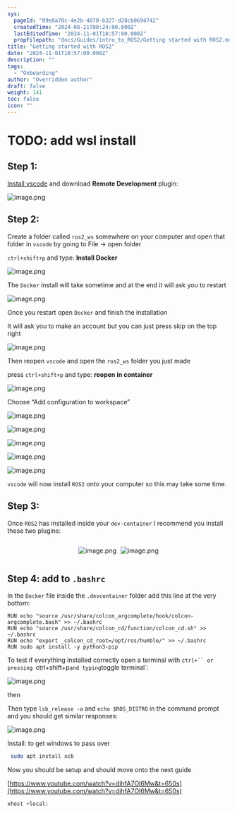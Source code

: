 ```yaml
---
sys:
  pageId: "89e0a78c-4e2b-4070-b327-d28cb0694742"
  createdTime: "2024-08-21T00:24:00.000Z"
  lastEditedTime: "2024-11-01T18:57:00.000Z"
  propFilepath: "docs/Guides/intro_to_ROS2/Getting started with ROS2.md"
title: "Getting started with ROS2"
date: "2024-11-01T18:57:00.000Z"
description: ""
tags:
  - "Onboarding"
author: "Overridden author"
draft: false
weight: 141
toc: false
icon: ""
---
```


# TODO: add wsl install

## Step 1:

[Install vscode](https://code.visualstudio.com/download) and download **Remote Development** plugin:

![image.png](https://prod-files-secure.s3.us-west-2.amazonaws.com/d518164a-d88e-44d1-a4ee-3adb3bd8bce0/efb52993-1881-4a40-b95e-6f020334f022/image.png?X-Amz-Algorithm=AWS4-HMAC-SHA256&X-Amz-Content-Sha256=UNSIGNED-PAYLOAD&X-Amz-Credential=ASIAZI2LB46634T6DYY5%2F20250429%2Fus-west-2%2Fs3%2Faws4_request&X-Amz-Date=20250429T041043Z&X-Amz-Expires=3600&X-Amz-Security-Token=IQoJb3JpZ2luX2VjEOz%2F%2F%2F%2F%2F%2F%2F%2F%2F%2FwEaCXVzLXdlc3QtMiJHMEUCIHQRP1rZWsUBN5zXUBbqesCiPJweJ54h%2FO2c1dSoRGCXAiEA%2F7%2BYLKcs7%2B6fZVkhEBQ11ReaC1UsT%2FbjfteOXR8PUNkqiAQIhf%2F%2F%2F%2F%2F%2F%2F%2F%2F%2FARAAGgw2Mzc0MjMxODM4MDUiDC4kQRhrf0oUpv6SOyrcA31OCthJsrlJ2zsnQ%2FfNRmcWK9cAa2I6U6GHQFzsULRhJsPi9QVnlaQOxzNv0WZhJ9rqRlgpmynrw%2BqvJRpNwldzqkpjA2UM%2FNv%2BTWeKqoutt%2BQlY7lNNzymCRLGP%2B%2FQe63oB4U6h0gl4g2OGBkHjk6vnOMQ8Sc4UXIDo7MhbFYX9ze9VNulI5LaYVPxHrQPHPvi%2F9RTfcof3pd7CdfpPAzquN%2BNv8O7xYq3pln6rM2OUp64tiwmaqRAr0T5fEwTyyCCc2WqZFwrUtAoxR4R0UjtELpz9HB6EVFd52ijbMQXQkAUUg9JYiWfJC7pG3dzkRc%2BU6mXSdKh1vE48fPDjOv5Zy5wiwqvdhYvboCSpnGDsET3F04IgrbqdPat5i9KvuXZr4hjxRlp9GHMyOnj1E75su2qFXOdP%2FaFsBPaiEkj2r7mINBM1XCwL2KdDNn5JXHoETdPHOlxwBOJc7Bapc6zddSStK0hQepklwqZ%2FMLhdpmqs6FXGj7XyV8LD4mFHcSXfxHcDpgdb1zd3LvmyxrIO%2BWK3wb%2BCUD05jwnV45UudyzTsUIV1Ud7pkg6ECU2dHEjX3s0bUU26Z1pe83EAXIcA2IOtUmOqsSIoJXrzeMVoQjK3ZbSPYFdLN4MO6ZwcAGOqUBow6FrYGNxKsGlbHY5rzq4CI86Bjt4GFx8yzxiq9zptMQC9L8nUIREBnrsxghuNrtlnONuGQ21GUolX2cj3L0VTDFzPBly87oY2l479jvOxN9IKmJqPyxO2MOd%2BdwtH%2BbCt6EfWYP3dQpjCqsa4Or5WUdP3dywo4645NKJ6hXz13MPGd0Ohe8%2Fj8e%2BVOsBpXW1hgcq7xT17aaVBdH2BtbMs2JmHoc&X-Amz-Signature=e39a708d3cd079ae98a8ad1216faafff9246751a8f6f229477797882f5a6b18b&X-Amz-SignedHeaders=host&x-id=GetObject)

## Step 2:

Create a folder called `ros2_ws` somewhere on your computer and open that folder in `vscode` by going to File → open folder 

`ctrl+shift+p` and type: **Install Docker**

![image.png](https://prod-files-secure.s3.us-west-2.amazonaws.com/d518164a-d88e-44d1-a4ee-3adb3bd8bce0/2269dc0e-1cd5-47ff-bceb-c04ad9b2eab0/image.png?X-Amz-Algorithm=AWS4-HMAC-SHA256&X-Amz-Content-Sha256=UNSIGNED-PAYLOAD&X-Amz-Credential=ASIAZI2LB46634T6DYY5%2F20250429%2Fus-west-2%2Fs3%2Faws4_request&X-Amz-Date=20250429T041043Z&X-Amz-Expires=3600&X-Amz-Security-Token=IQoJb3JpZ2luX2VjEOz%2F%2F%2F%2F%2F%2F%2F%2F%2F%2FwEaCXVzLXdlc3QtMiJHMEUCIHQRP1rZWsUBN5zXUBbqesCiPJweJ54h%2FO2c1dSoRGCXAiEA%2F7%2BYLKcs7%2B6fZVkhEBQ11ReaC1UsT%2FbjfteOXR8PUNkqiAQIhf%2F%2F%2F%2F%2F%2F%2F%2F%2F%2FARAAGgw2Mzc0MjMxODM4MDUiDC4kQRhrf0oUpv6SOyrcA31OCthJsrlJ2zsnQ%2FfNRmcWK9cAa2I6U6GHQFzsULRhJsPi9QVnlaQOxzNv0WZhJ9rqRlgpmynrw%2BqvJRpNwldzqkpjA2UM%2FNv%2BTWeKqoutt%2BQlY7lNNzymCRLGP%2B%2FQe63oB4U6h0gl4g2OGBkHjk6vnOMQ8Sc4UXIDo7MhbFYX9ze9VNulI5LaYVPxHrQPHPvi%2F9RTfcof3pd7CdfpPAzquN%2BNv8O7xYq3pln6rM2OUp64tiwmaqRAr0T5fEwTyyCCc2WqZFwrUtAoxR4R0UjtELpz9HB6EVFd52ijbMQXQkAUUg9JYiWfJC7pG3dzkRc%2BU6mXSdKh1vE48fPDjOv5Zy5wiwqvdhYvboCSpnGDsET3F04IgrbqdPat5i9KvuXZr4hjxRlp9GHMyOnj1E75su2qFXOdP%2FaFsBPaiEkj2r7mINBM1XCwL2KdDNn5JXHoETdPHOlxwBOJc7Bapc6zddSStK0hQepklwqZ%2FMLhdpmqs6FXGj7XyV8LD4mFHcSXfxHcDpgdb1zd3LvmyxrIO%2BWK3wb%2BCUD05jwnV45UudyzTsUIV1Ud7pkg6ECU2dHEjX3s0bUU26Z1pe83EAXIcA2IOtUmOqsSIoJXrzeMVoQjK3ZbSPYFdLN4MO6ZwcAGOqUBow6FrYGNxKsGlbHY5rzq4CI86Bjt4GFx8yzxiq9zptMQC9L8nUIREBnrsxghuNrtlnONuGQ21GUolX2cj3L0VTDFzPBly87oY2l479jvOxN9IKmJqPyxO2MOd%2BdwtH%2BbCt6EfWYP3dQpjCqsa4Or5WUdP3dywo4645NKJ6hXz13MPGd0Ohe8%2Fj8e%2BVOsBpXW1hgcq7xT17aaVBdH2BtbMs2JmHoc&X-Amz-Signature=64f21e91baead9604f94c626bfffa3550be007e691964d203da8e3bf9cb4a877&X-Amz-SignedHeaders=host&x-id=GetObject)

The `Docker` install will take sometime and at the end it will ask you to restart

![image.png](https://prod-files-secure.s3.us-west-2.amazonaws.com/d518164a-d88e-44d1-a4ee-3adb3bd8bce0/ed233f78-be33-4b1f-b89c-9c346c0e961e/image.png?X-Amz-Algorithm=AWS4-HMAC-SHA256&X-Amz-Content-Sha256=UNSIGNED-PAYLOAD&X-Amz-Credential=ASIAZI2LB46634T6DYY5%2F20250429%2Fus-west-2%2Fs3%2Faws4_request&X-Amz-Date=20250429T041043Z&X-Amz-Expires=3600&X-Amz-Security-Token=IQoJb3JpZ2luX2VjEOz%2F%2F%2F%2F%2F%2F%2F%2F%2F%2FwEaCXVzLXdlc3QtMiJHMEUCIHQRP1rZWsUBN5zXUBbqesCiPJweJ54h%2FO2c1dSoRGCXAiEA%2F7%2BYLKcs7%2B6fZVkhEBQ11ReaC1UsT%2FbjfteOXR8PUNkqiAQIhf%2F%2F%2F%2F%2F%2F%2F%2F%2F%2FARAAGgw2Mzc0MjMxODM4MDUiDC4kQRhrf0oUpv6SOyrcA31OCthJsrlJ2zsnQ%2FfNRmcWK9cAa2I6U6GHQFzsULRhJsPi9QVnlaQOxzNv0WZhJ9rqRlgpmynrw%2BqvJRpNwldzqkpjA2UM%2FNv%2BTWeKqoutt%2BQlY7lNNzymCRLGP%2B%2FQe63oB4U6h0gl4g2OGBkHjk6vnOMQ8Sc4UXIDo7MhbFYX9ze9VNulI5LaYVPxHrQPHPvi%2F9RTfcof3pd7CdfpPAzquN%2BNv8O7xYq3pln6rM2OUp64tiwmaqRAr0T5fEwTyyCCc2WqZFwrUtAoxR4R0UjtELpz9HB6EVFd52ijbMQXQkAUUg9JYiWfJC7pG3dzkRc%2BU6mXSdKh1vE48fPDjOv5Zy5wiwqvdhYvboCSpnGDsET3F04IgrbqdPat5i9KvuXZr4hjxRlp9GHMyOnj1E75su2qFXOdP%2FaFsBPaiEkj2r7mINBM1XCwL2KdDNn5JXHoETdPHOlxwBOJc7Bapc6zddSStK0hQepklwqZ%2FMLhdpmqs6FXGj7XyV8LD4mFHcSXfxHcDpgdb1zd3LvmyxrIO%2BWK3wb%2BCUD05jwnV45UudyzTsUIV1Ud7pkg6ECU2dHEjX3s0bUU26Z1pe83EAXIcA2IOtUmOqsSIoJXrzeMVoQjK3ZbSPYFdLN4MO6ZwcAGOqUBow6FrYGNxKsGlbHY5rzq4CI86Bjt4GFx8yzxiq9zptMQC9L8nUIREBnrsxghuNrtlnONuGQ21GUolX2cj3L0VTDFzPBly87oY2l479jvOxN9IKmJqPyxO2MOd%2BdwtH%2BbCt6EfWYP3dQpjCqsa4Or5WUdP3dywo4645NKJ6hXz13MPGd0Ohe8%2Fj8e%2BVOsBpXW1hgcq7xT17aaVBdH2BtbMs2JmHoc&X-Amz-Signature=81bee98e3e10179f046ee71a355fb07e88e1bb4427cdd75c5c28357e4e675780&X-Amz-SignedHeaders=host&x-id=GetObject)

Once you restart open `Docker` and finish the installation

It will ask you to make an account but you can just press skip on the top right

![image.png](https://prod-files-secure.s3.us-west-2.amazonaws.com/d518164a-d88e-44d1-a4ee-3adb3bd8bce0/21010ad9-1659-4fd9-9f59-9932a09b2a3d/image.png?X-Amz-Algorithm=AWS4-HMAC-SHA256&X-Amz-Content-Sha256=UNSIGNED-PAYLOAD&X-Amz-Credential=ASIAZI2LB46634T6DYY5%2F20250429%2Fus-west-2%2Fs3%2Faws4_request&X-Amz-Date=20250429T041043Z&X-Amz-Expires=3600&X-Amz-Security-Token=IQoJb3JpZ2luX2VjEOz%2F%2F%2F%2F%2F%2F%2F%2F%2F%2FwEaCXVzLXdlc3QtMiJHMEUCIHQRP1rZWsUBN5zXUBbqesCiPJweJ54h%2FO2c1dSoRGCXAiEA%2F7%2BYLKcs7%2B6fZVkhEBQ11ReaC1UsT%2FbjfteOXR8PUNkqiAQIhf%2F%2F%2F%2F%2F%2F%2F%2F%2F%2FARAAGgw2Mzc0MjMxODM4MDUiDC4kQRhrf0oUpv6SOyrcA31OCthJsrlJ2zsnQ%2FfNRmcWK9cAa2I6U6GHQFzsULRhJsPi9QVnlaQOxzNv0WZhJ9rqRlgpmynrw%2BqvJRpNwldzqkpjA2UM%2FNv%2BTWeKqoutt%2BQlY7lNNzymCRLGP%2B%2FQe63oB4U6h0gl4g2OGBkHjk6vnOMQ8Sc4UXIDo7MhbFYX9ze9VNulI5LaYVPxHrQPHPvi%2F9RTfcof3pd7CdfpPAzquN%2BNv8O7xYq3pln6rM2OUp64tiwmaqRAr0T5fEwTyyCCc2WqZFwrUtAoxR4R0UjtELpz9HB6EVFd52ijbMQXQkAUUg9JYiWfJC7pG3dzkRc%2BU6mXSdKh1vE48fPDjOv5Zy5wiwqvdhYvboCSpnGDsET3F04IgrbqdPat5i9KvuXZr4hjxRlp9GHMyOnj1E75su2qFXOdP%2FaFsBPaiEkj2r7mINBM1XCwL2KdDNn5JXHoETdPHOlxwBOJc7Bapc6zddSStK0hQepklwqZ%2FMLhdpmqs6FXGj7XyV8LD4mFHcSXfxHcDpgdb1zd3LvmyxrIO%2BWK3wb%2BCUD05jwnV45UudyzTsUIV1Ud7pkg6ECU2dHEjX3s0bUU26Z1pe83EAXIcA2IOtUmOqsSIoJXrzeMVoQjK3ZbSPYFdLN4MO6ZwcAGOqUBow6FrYGNxKsGlbHY5rzq4CI86Bjt4GFx8yzxiq9zptMQC9L8nUIREBnrsxghuNrtlnONuGQ21GUolX2cj3L0VTDFzPBly87oY2l479jvOxN9IKmJqPyxO2MOd%2BdwtH%2BbCt6EfWYP3dQpjCqsa4Or5WUdP3dywo4645NKJ6hXz13MPGd0Ohe8%2Fj8e%2BVOsBpXW1hgcq7xT17aaVBdH2BtbMs2JmHoc&X-Amz-Signature=7f6d710159615dfe451f1b5621ddb35c4f82350278275fea252d79c2eac83aaf&X-Amz-SignedHeaders=host&x-id=GetObject)

Then reopen `vscode` and open the `ros2_ws` folder you just made

press `ctrl+shift+p` and type: **reopen in container**

![image.png](https://prod-files-secure.s3.us-west-2.amazonaws.com/d518164a-d88e-44d1-a4ee-3adb3bd8bce0/4e93b8c2-41ad-488c-8095-c74205196118/image.png?X-Amz-Algorithm=AWS4-HMAC-SHA256&X-Amz-Content-Sha256=UNSIGNED-PAYLOAD&X-Amz-Credential=ASIAZI2LB46634T6DYY5%2F20250429%2Fus-west-2%2Fs3%2Faws4_request&X-Amz-Date=20250429T041043Z&X-Amz-Expires=3600&X-Amz-Security-Token=IQoJb3JpZ2luX2VjEOz%2F%2F%2F%2F%2F%2F%2F%2F%2F%2FwEaCXVzLXdlc3QtMiJHMEUCIHQRP1rZWsUBN5zXUBbqesCiPJweJ54h%2FO2c1dSoRGCXAiEA%2F7%2BYLKcs7%2B6fZVkhEBQ11ReaC1UsT%2FbjfteOXR8PUNkqiAQIhf%2F%2F%2F%2F%2F%2F%2F%2F%2F%2FARAAGgw2Mzc0MjMxODM4MDUiDC4kQRhrf0oUpv6SOyrcA31OCthJsrlJ2zsnQ%2FfNRmcWK9cAa2I6U6GHQFzsULRhJsPi9QVnlaQOxzNv0WZhJ9rqRlgpmynrw%2BqvJRpNwldzqkpjA2UM%2FNv%2BTWeKqoutt%2BQlY7lNNzymCRLGP%2B%2FQe63oB4U6h0gl4g2OGBkHjk6vnOMQ8Sc4UXIDo7MhbFYX9ze9VNulI5LaYVPxHrQPHPvi%2F9RTfcof3pd7CdfpPAzquN%2BNv8O7xYq3pln6rM2OUp64tiwmaqRAr0T5fEwTyyCCc2WqZFwrUtAoxR4R0UjtELpz9HB6EVFd52ijbMQXQkAUUg9JYiWfJC7pG3dzkRc%2BU6mXSdKh1vE48fPDjOv5Zy5wiwqvdhYvboCSpnGDsET3F04IgrbqdPat5i9KvuXZr4hjxRlp9GHMyOnj1E75su2qFXOdP%2FaFsBPaiEkj2r7mINBM1XCwL2KdDNn5JXHoETdPHOlxwBOJc7Bapc6zddSStK0hQepklwqZ%2FMLhdpmqs6FXGj7XyV8LD4mFHcSXfxHcDpgdb1zd3LvmyxrIO%2BWK3wb%2BCUD05jwnV45UudyzTsUIV1Ud7pkg6ECU2dHEjX3s0bUU26Z1pe83EAXIcA2IOtUmOqsSIoJXrzeMVoQjK3ZbSPYFdLN4MO6ZwcAGOqUBow6FrYGNxKsGlbHY5rzq4CI86Bjt4GFx8yzxiq9zptMQC9L8nUIREBnrsxghuNrtlnONuGQ21GUolX2cj3L0VTDFzPBly87oY2l479jvOxN9IKmJqPyxO2MOd%2BdwtH%2BbCt6EfWYP3dQpjCqsa4Or5WUdP3dywo4645NKJ6hXz13MPGd0Ohe8%2Fj8e%2BVOsBpXW1hgcq7xT17aaVBdH2BtbMs2JmHoc&X-Amz-Signature=b568f69fa9fb5b68c3deb75668214493e67f7f0eeb1e64d462da93ea8063a017&X-Amz-SignedHeaders=host&x-id=GetObject)

Choose “Add configuration to workspace”

![image.png](https://prod-files-secure.s3.us-west-2.amazonaws.com/d518164a-d88e-44d1-a4ee-3adb3bd8bce0/9560b282-5060-4989-ba37-97e7b2c22476/image.png?X-Amz-Algorithm=AWS4-HMAC-SHA256&X-Amz-Content-Sha256=UNSIGNED-PAYLOAD&X-Amz-Credential=ASIAZI2LB46634T6DYY5%2F20250429%2Fus-west-2%2Fs3%2Faws4_request&X-Amz-Date=20250429T041043Z&X-Amz-Expires=3600&X-Amz-Security-Token=IQoJb3JpZ2luX2VjEOz%2F%2F%2F%2F%2F%2F%2F%2F%2F%2FwEaCXVzLXdlc3QtMiJHMEUCIHQRP1rZWsUBN5zXUBbqesCiPJweJ54h%2FO2c1dSoRGCXAiEA%2F7%2BYLKcs7%2B6fZVkhEBQ11ReaC1UsT%2FbjfteOXR8PUNkqiAQIhf%2F%2F%2F%2F%2F%2F%2F%2F%2F%2FARAAGgw2Mzc0MjMxODM4MDUiDC4kQRhrf0oUpv6SOyrcA31OCthJsrlJ2zsnQ%2FfNRmcWK9cAa2I6U6GHQFzsULRhJsPi9QVnlaQOxzNv0WZhJ9rqRlgpmynrw%2BqvJRpNwldzqkpjA2UM%2FNv%2BTWeKqoutt%2BQlY7lNNzymCRLGP%2B%2FQe63oB4U6h0gl4g2OGBkHjk6vnOMQ8Sc4UXIDo7MhbFYX9ze9VNulI5LaYVPxHrQPHPvi%2F9RTfcof3pd7CdfpPAzquN%2BNv8O7xYq3pln6rM2OUp64tiwmaqRAr0T5fEwTyyCCc2WqZFwrUtAoxR4R0UjtELpz9HB6EVFd52ijbMQXQkAUUg9JYiWfJC7pG3dzkRc%2BU6mXSdKh1vE48fPDjOv5Zy5wiwqvdhYvboCSpnGDsET3F04IgrbqdPat5i9KvuXZr4hjxRlp9GHMyOnj1E75su2qFXOdP%2FaFsBPaiEkj2r7mINBM1XCwL2KdDNn5JXHoETdPHOlxwBOJc7Bapc6zddSStK0hQepklwqZ%2FMLhdpmqs6FXGj7XyV8LD4mFHcSXfxHcDpgdb1zd3LvmyxrIO%2BWK3wb%2BCUD05jwnV45UudyzTsUIV1Ud7pkg6ECU2dHEjX3s0bUU26Z1pe83EAXIcA2IOtUmOqsSIoJXrzeMVoQjK3ZbSPYFdLN4MO6ZwcAGOqUBow6FrYGNxKsGlbHY5rzq4CI86Bjt4GFx8yzxiq9zptMQC9L8nUIREBnrsxghuNrtlnONuGQ21GUolX2cj3L0VTDFzPBly87oY2l479jvOxN9IKmJqPyxO2MOd%2BdwtH%2BbCt6EfWYP3dQpjCqsa4Or5WUdP3dywo4645NKJ6hXz13MPGd0Ohe8%2Fj8e%2BVOsBpXW1hgcq7xT17aaVBdH2BtbMs2JmHoc&X-Amz-Signature=2008bc1cfe706e3daf73792f9ed5bef4841f6408df75a3a884d41f59c5e5732e&X-Amz-SignedHeaders=host&x-id=GetObject)

![image.png](https://prod-files-secure.s3.us-west-2.amazonaws.com/d518164a-d88e-44d1-a4ee-3adb3bd8bce0/2ee63f81-886b-48e8-a553-dc6e5eac99e4/image.png?X-Amz-Algorithm=AWS4-HMAC-SHA256&X-Amz-Content-Sha256=UNSIGNED-PAYLOAD&X-Amz-Credential=ASIAZI2LB46634T6DYY5%2F20250429%2Fus-west-2%2Fs3%2Faws4_request&X-Amz-Date=20250429T041043Z&X-Amz-Expires=3600&X-Amz-Security-Token=IQoJb3JpZ2luX2VjEOz%2F%2F%2F%2F%2F%2F%2F%2F%2F%2FwEaCXVzLXdlc3QtMiJHMEUCIHQRP1rZWsUBN5zXUBbqesCiPJweJ54h%2FO2c1dSoRGCXAiEA%2F7%2BYLKcs7%2B6fZVkhEBQ11ReaC1UsT%2FbjfteOXR8PUNkqiAQIhf%2F%2F%2F%2F%2F%2F%2F%2F%2F%2FARAAGgw2Mzc0MjMxODM4MDUiDC4kQRhrf0oUpv6SOyrcA31OCthJsrlJ2zsnQ%2FfNRmcWK9cAa2I6U6GHQFzsULRhJsPi9QVnlaQOxzNv0WZhJ9rqRlgpmynrw%2BqvJRpNwldzqkpjA2UM%2FNv%2BTWeKqoutt%2BQlY7lNNzymCRLGP%2B%2FQe63oB4U6h0gl4g2OGBkHjk6vnOMQ8Sc4UXIDo7MhbFYX9ze9VNulI5LaYVPxHrQPHPvi%2F9RTfcof3pd7CdfpPAzquN%2BNv8O7xYq3pln6rM2OUp64tiwmaqRAr0T5fEwTyyCCc2WqZFwrUtAoxR4R0UjtELpz9HB6EVFd52ijbMQXQkAUUg9JYiWfJC7pG3dzkRc%2BU6mXSdKh1vE48fPDjOv5Zy5wiwqvdhYvboCSpnGDsET3F04IgrbqdPat5i9KvuXZr4hjxRlp9GHMyOnj1E75su2qFXOdP%2FaFsBPaiEkj2r7mINBM1XCwL2KdDNn5JXHoETdPHOlxwBOJc7Bapc6zddSStK0hQepklwqZ%2FMLhdpmqs6FXGj7XyV8LD4mFHcSXfxHcDpgdb1zd3LvmyxrIO%2BWK3wb%2BCUD05jwnV45UudyzTsUIV1Ud7pkg6ECU2dHEjX3s0bUU26Z1pe83EAXIcA2IOtUmOqsSIoJXrzeMVoQjK3ZbSPYFdLN4MO6ZwcAGOqUBow6FrYGNxKsGlbHY5rzq4CI86Bjt4GFx8yzxiq9zptMQC9L8nUIREBnrsxghuNrtlnONuGQ21GUolX2cj3L0VTDFzPBly87oY2l479jvOxN9IKmJqPyxO2MOd%2BdwtH%2BbCt6EfWYP3dQpjCqsa4Or5WUdP3dywo4645NKJ6hXz13MPGd0Ohe8%2Fj8e%2BVOsBpXW1hgcq7xT17aaVBdH2BtbMs2JmHoc&X-Amz-Signature=c171ad76f846b982178df23be4a1a24c9614c5df7a9be46e377f4d21ff2f9a4e&X-Amz-SignedHeaders=host&x-id=GetObject)

![image.png](https://prod-files-secure.s3.us-west-2.amazonaws.com/d518164a-d88e-44d1-a4ee-3adb3bd8bce0/ae1580b2-b048-407e-aed9-b584224a7a04/image.png?X-Amz-Algorithm=AWS4-HMAC-SHA256&X-Amz-Content-Sha256=UNSIGNED-PAYLOAD&X-Amz-Credential=ASIAZI2LB46634T6DYY5%2F20250429%2Fus-west-2%2Fs3%2Faws4_request&X-Amz-Date=20250429T041043Z&X-Amz-Expires=3600&X-Amz-Security-Token=IQoJb3JpZ2luX2VjEOz%2F%2F%2F%2F%2F%2F%2F%2F%2F%2FwEaCXVzLXdlc3QtMiJHMEUCIHQRP1rZWsUBN5zXUBbqesCiPJweJ54h%2FO2c1dSoRGCXAiEA%2F7%2BYLKcs7%2B6fZVkhEBQ11ReaC1UsT%2FbjfteOXR8PUNkqiAQIhf%2F%2F%2F%2F%2F%2F%2F%2F%2F%2FARAAGgw2Mzc0MjMxODM4MDUiDC4kQRhrf0oUpv6SOyrcA31OCthJsrlJ2zsnQ%2FfNRmcWK9cAa2I6U6GHQFzsULRhJsPi9QVnlaQOxzNv0WZhJ9rqRlgpmynrw%2BqvJRpNwldzqkpjA2UM%2FNv%2BTWeKqoutt%2BQlY7lNNzymCRLGP%2B%2FQe63oB4U6h0gl4g2OGBkHjk6vnOMQ8Sc4UXIDo7MhbFYX9ze9VNulI5LaYVPxHrQPHPvi%2F9RTfcof3pd7CdfpPAzquN%2BNv8O7xYq3pln6rM2OUp64tiwmaqRAr0T5fEwTyyCCc2WqZFwrUtAoxR4R0UjtELpz9HB6EVFd52ijbMQXQkAUUg9JYiWfJC7pG3dzkRc%2BU6mXSdKh1vE48fPDjOv5Zy5wiwqvdhYvboCSpnGDsET3F04IgrbqdPat5i9KvuXZr4hjxRlp9GHMyOnj1E75su2qFXOdP%2FaFsBPaiEkj2r7mINBM1XCwL2KdDNn5JXHoETdPHOlxwBOJc7Bapc6zddSStK0hQepklwqZ%2FMLhdpmqs6FXGj7XyV8LD4mFHcSXfxHcDpgdb1zd3LvmyxrIO%2BWK3wb%2BCUD05jwnV45UudyzTsUIV1Ud7pkg6ECU2dHEjX3s0bUU26Z1pe83EAXIcA2IOtUmOqsSIoJXrzeMVoQjK3ZbSPYFdLN4MO6ZwcAGOqUBow6FrYGNxKsGlbHY5rzq4CI86Bjt4GFx8yzxiq9zptMQC9L8nUIREBnrsxghuNrtlnONuGQ21GUolX2cj3L0VTDFzPBly87oY2l479jvOxN9IKmJqPyxO2MOd%2BdwtH%2BbCt6EfWYP3dQpjCqsa4Or5WUdP3dywo4645NKJ6hXz13MPGd0Ohe8%2Fj8e%2BVOsBpXW1hgcq7xT17aaVBdH2BtbMs2JmHoc&X-Amz-Signature=9a59b28779af1a58ad646b5934890b114a85bc4a57105c7cbbd3db9e8b90c9f3&X-Amz-SignedHeaders=host&x-id=GetObject)

![image.png](https://prod-files-secure.s3.us-west-2.amazonaws.com/d518164a-d88e-44d1-a4ee-3adb3bd8bce0/53255b28-f75e-430f-b9e3-c0ac8577e42b/image.png?X-Amz-Algorithm=AWS4-HMAC-SHA256&X-Amz-Content-Sha256=UNSIGNED-PAYLOAD&X-Amz-Credential=ASIAZI2LB46634T6DYY5%2F20250429%2Fus-west-2%2Fs3%2Faws4_request&X-Amz-Date=20250429T041043Z&X-Amz-Expires=3600&X-Amz-Security-Token=IQoJb3JpZ2luX2VjEOz%2F%2F%2F%2F%2F%2F%2F%2F%2F%2FwEaCXVzLXdlc3QtMiJHMEUCIHQRP1rZWsUBN5zXUBbqesCiPJweJ54h%2FO2c1dSoRGCXAiEA%2F7%2BYLKcs7%2B6fZVkhEBQ11ReaC1UsT%2FbjfteOXR8PUNkqiAQIhf%2F%2F%2F%2F%2F%2F%2F%2F%2F%2FARAAGgw2Mzc0MjMxODM4MDUiDC4kQRhrf0oUpv6SOyrcA31OCthJsrlJ2zsnQ%2FfNRmcWK9cAa2I6U6GHQFzsULRhJsPi9QVnlaQOxzNv0WZhJ9rqRlgpmynrw%2BqvJRpNwldzqkpjA2UM%2FNv%2BTWeKqoutt%2BQlY7lNNzymCRLGP%2B%2FQe63oB4U6h0gl4g2OGBkHjk6vnOMQ8Sc4UXIDo7MhbFYX9ze9VNulI5LaYVPxHrQPHPvi%2F9RTfcof3pd7CdfpPAzquN%2BNv8O7xYq3pln6rM2OUp64tiwmaqRAr0T5fEwTyyCCc2WqZFwrUtAoxR4R0UjtELpz9HB6EVFd52ijbMQXQkAUUg9JYiWfJC7pG3dzkRc%2BU6mXSdKh1vE48fPDjOv5Zy5wiwqvdhYvboCSpnGDsET3F04IgrbqdPat5i9KvuXZr4hjxRlp9GHMyOnj1E75su2qFXOdP%2FaFsBPaiEkj2r7mINBM1XCwL2KdDNn5JXHoETdPHOlxwBOJc7Bapc6zddSStK0hQepklwqZ%2FMLhdpmqs6FXGj7XyV8LD4mFHcSXfxHcDpgdb1zd3LvmyxrIO%2BWK3wb%2BCUD05jwnV45UudyzTsUIV1Ud7pkg6ECU2dHEjX3s0bUU26Z1pe83EAXIcA2IOtUmOqsSIoJXrzeMVoQjK3ZbSPYFdLN4MO6ZwcAGOqUBow6FrYGNxKsGlbHY5rzq4CI86Bjt4GFx8yzxiq9zptMQC9L8nUIREBnrsxghuNrtlnONuGQ21GUolX2cj3L0VTDFzPBly87oY2l479jvOxN9IKmJqPyxO2MOd%2BdwtH%2BbCt6EfWYP3dQpjCqsa4Or5WUdP3dywo4645NKJ6hXz13MPGd0Ohe8%2Fj8e%2BVOsBpXW1hgcq7xT17aaVBdH2BtbMs2JmHoc&X-Amz-Signature=6738ecf7aa63dd2beac5317628ac7c5e6c08e95458bbfec1c06fbc2e8713eb75&X-Amz-SignedHeaders=host&x-id=GetObject)

![image.png](https://prod-files-secure.s3.us-west-2.amazonaws.com/d518164a-d88e-44d1-a4ee-3adb3bd8bce0/7c562767-5af9-4ffb-97d1-327bcdf4ee00/image.png?X-Amz-Algorithm=AWS4-HMAC-SHA256&X-Amz-Content-Sha256=UNSIGNED-PAYLOAD&X-Amz-Credential=ASIAZI2LB46634T6DYY5%2F20250429%2Fus-west-2%2Fs3%2Faws4_request&X-Amz-Date=20250429T041043Z&X-Amz-Expires=3600&X-Amz-Security-Token=IQoJb3JpZ2luX2VjEOz%2F%2F%2F%2F%2F%2F%2F%2F%2F%2FwEaCXVzLXdlc3QtMiJHMEUCIHQRP1rZWsUBN5zXUBbqesCiPJweJ54h%2FO2c1dSoRGCXAiEA%2F7%2BYLKcs7%2B6fZVkhEBQ11ReaC1UsT%2FbjfteOXR8PUNkqiAQIhf%2F%2F%2F%2F%2F%2F%2F%2F%2F%2FARAAGgw2Mzc0MjMxODM4MDUiDC4kQRhrf0oUpv6SOyrcA31OCthJsrlJ2zsnQ%2FfNRmcWK9cAa2I6U6GHQFzsULRhJsPi9QVnlaQOxzNv0WZhJ9rqRlgpmynrw%2BqvJRpNwldzqkpjA2UM%2FNv%2BTWeKqoutt%2BQlY7lNNzymCRLGP%2B%2FQe63oB4U6h0gl4g2OGBkHjk6vnOMQ8Sc4UXIDo7MhbFYX9ze9VNulI5LaYVPxHrQPHPvi%2F9RTfcof3pd7CdfpPAzquN%2BNv8O7xYq3pln6rM2OUp64tiwmaqRAr0T5fEwTyyCCc2WqZFwrUtAoxR4R0UjtELpz9HB6EVFd52ijbMQXQkAUUg9JYiWfJC7pG3dzkRc%2BU6mXSdKh1vE48fPDjOv5Zy5wiwqvdhYvboCSpnGDsET3F04IgrbqdPat5i9KvuXZr4hjxRlp9GHMyOnj1E75su2qFXOdP%2FaFsBPaiEkj2r7mINBM1XCwL2KdDNn5JXHoETdPHOlxwBOJc7Bapc6zddSStK0hQepklwqZ%2FMLhdpmqs6FXGj7XyV8LD4mFHcSXfxHcDpgdb1zd3LvmyxrIO%2BWK3wb%2BCUD05jwnV45UudyzTsUIV1Ud7pkg6ECU2dHEjX3s0bUU26Z1pe83EAXIcA2IOtUmOqsSIoJXrzeMVoQjK3ZbSPYFdLN4MO6ZwcAGOqUBow6FrYGNxKsGlbHY5rzq4CI86Bjt4GFx8yzxiq9zptMQC9L8nUIREBnrsxghuNrtlnONuGQ21GUolX2cj3L0VTDFzPBly87oY2l479jvOxN9IKmJqPyxO2MOd%2BdwtH%2BbCt6EfWYP3dQpjCqsa4Or5WUdP3dywo4645NKJ6hXz13MPGd0Ohe8%2Fj8e%2BVOsBpXW1hgcq7xT17aaVBdH2BtbMs2JmHoc&X-Amz-Signature=51a9e8deb38154b31398541c21e949130218ed2993a317579c42bb2b39ada272&X-Amz-SignedHeaders=host&x-id=GetObject)

`vscode` will now install `ROS2` onto your computer so this may take some time.

## Step 3:

Once `ROS2` has installed inside your `dev-container` I recommend you install these two plugins:

<div style="display: flex;flex-direction: row; column-gap:10px; max-width: 630px;justify-content: center;">
<div>

![image.png](https://prod-files-secure.s3.us-west-2.amazonaws.com/d518164a-d88e-44d1-a4ee-3adb3bd8bce0/3fc3d550-5a54-4ba1-ba6b-faa01cdb7369/image.png?X-Amz-Algorithm=AWS4-HMAC-SHA256&X-Amz-Content-Sha256=UNSIGNED-PAYLOAD&X-Amz-Credential=ASIAZI2LB466UCIAGXX5%2F20250429%2Fus-west-2%2Fs3%2Faws4_request&X-Amz-Date=20250429T041045Z&X-Amz-Expires=3600&X-Amz-Security-Token=IQoJb3JpZ2luX2VjEOz%2F%2F%2F%2F%2F%2F%2F%2F%2F%2FwEaCXVzLXdlc3QtMiJIMEYCIQDFOKW17iXuzXS9emz2d49MqW7FJZEwcovNYlIUH%2FwKrwIhAP6Ot11idv9SO54sMLjjtwNbKiFKJLFy0FNmMMS46MNLKogECIX%2F%2F%2F%2F%2F%2F%2F%2F%2F%2FwEQABoMNjM3NDIzMTgzODA1IgxNPAdnvv0Fu0Y0oiwq3APQxKGEtfsCnp%2Bb3jojP7mNcfsSME8YN%2FSnCWIk3iPY6WdeNA4E%2Ff%2Fnjc6gggDYFnaYfTnxDhZH3EbHoMDFVwyEItU9fNryGCXpWuvPXI8kf78aGUHu1vcIOoVSCTKXJ0Z1IxPFatLINU5jJVD1sP7DD64RJBXlldgYyxTkHjdwu2eUbwHOk38EJB59lExdXotsXBM8JoGP4weY%2FFBd3AdDekMgoYgqTMnbd9aDPyhXPPePYoUj%2FY0aqR6YIezDmjCAtmmqzxKF%2FHoJhv2APW46H4VT%2FUi0%2F6e%2F%2BviSZn6vpSIJaaJ97fSByJFLWWbHuAuVMKMNj3A%2Fn5Hmby5PHQ3bWmYc1yj8hiy7GIb%2B0Rhgfi7cW5ne01rqe2zfXYlYiFv3z771wNYoRCTr97Tkj%2BeEv4yI4ijFQMz3DFiRlKJuHyUcTOeBmGm6N7em8Op%2BaFfi%2Bjt9uVp8VuzEz8V%2Bu1kf46taxHYOxgwzZeQ5MZ4LVIfriJZnZR821VZYUZ7kfOVolcSdwdoS5y9a4gVoWp768X5hlCpAK4PEkzq6HGduI5ej8TSAJRQ4psUxQ8jytEDJ8H3wKPjqppToThxMmjmLERuqIjR%2FFsxRxL%2B5opHEGublUk9%2FrA6Fe93CszCYmsHABjqkAfd2LAF9VO3Jfa4i6FL3XVEwlopOOQw2ByXGFnNb7Y8qpqlad0kkp6gEVPga1wyHA0noZtz11bizfQWGEfYvmUAURMzSqDngSTZDzJv5BNhj57dI6XJrPiDYzKzGmLGkxpTpgkntFADHd51kq55%2FFjzdVAAk3JK015vV6MCMYDlwhDr0Mo7g%2BUHh9xNUtw2W9EThb3h%2F9f%2B3P32LFl6sh4PCon41&X-Amz-Signature=6e91a220f7c8ae74db58572b31c968861912b07f279ea078e164fd314491bb87&X-Amz-SignedHeaders=host&x-id=GetObject)

</div>
<div>

![image.png](https://prod-files-secure.s3.us-west-2.amazonaws.com/d518164a-d88e-44d1-a4ee-3adb3bd8bce0/d994cc66-13c2-4093-a5a3-f84cf4601a82/image.png?X-Amz-Algorithm=AWS4-HMAC-SHA256&X-Amz-Content-Sha256=UNSIGNED-PAYLOAD&X-Amz-Credential=ASIAZI2LB46663BGQSKU%2F20250429%2Fus-west-2%2Fs3%2Faws4_request&X-Amz-Date=20250429T041047Z&X-Amz-Expires=3600&X-Amz-Security-Token=IQoJb3JpZ2luX2VjEOz%2F%2F%2F%2F%2F%2F%2F%2F%2F%2FwEaCXVzLXdlc3QtMiJGMEQCIGmWeT2575Kai1w7Er7weWouWAHzAsjsfhyH%2FrIyLoPoAiBhdeQ7vYeFVwUlhWFx6MSNY0zNpz5YdsAwSiOKXuokfCqIBAiF%2F%2F%2F%2F%2F%2F%2F%2F%2F%2F8BEAAaDDYzNzQyMzE4MzgwNSIMzG2JWYtQvfGHvgvoKtwDxEkDikjbGYrPWXuhpgrV1bMB9i8%2BqkrXNww9dgUkaYQlre0MOz6yHNg90DMJA%2BZR2o143FtTDNsWLluLs%2FhYmeFCVmbumhrBb3xxjGiHIKW%2BGinnsyrH2k6lGqV%2FgI9NXHixvBvXcN%2BfyUkVmfdSPaC156mEbf0EpsQO%2FzSoNZyemXBoJ7lAc%2Bx5TSXFXxI2VFOT0zhf9qH46rTRrOE1%2FoUZ%2FROmQT4JdfIBaIdIzvxNwA32v57pCZyh%2BvKOof%2BQz2FoHOMM3MhMNPvQe3TgKpd%2BVcGIhUlDnyg%2FwabOAQHZu5Q1C837SzZAAzS%2Fu4TXzl5NEJJbp1M4QgqJur90EPQK3sM6kmxeRnnpG1Nc0uAvyVIhrdrrKzIADTQY9%2Fp5bahDikDafvgjejUE8U9fr4ScO0y7y%2FOpYgpKPqKI43yM%2FcfNR9VaUC1fhaweJaXcVR%2FsOB640aBCUYgkYqwbHM%2BeQtkHaKQb8WUO%2FKNamynwc7dBbtRVGyM%2FDwc3dS8y8cOizmI37AqfsI5jqz2R1QR9JZQFGvYxJbuFmngN1yKVOceuYO1C0LIMcSYlfiKaDipsbfTvQN%2BEgEzP5vS%2F4t%2FBCdhUE4vyWdA2wWFZlfAlAzsS2xjd1ITOcX4w1ZnBwAY6pgH60yIstx%2F1gwg5YpTjzhuylTIh2OtRoQ7e9SkUmNs9wL%2BWDtatQqzdbXVMf9849Ru6SqNAzOW0qwA69N2ijaVjVAaE4fdfRpp4gBgApjLT6ys6ZVd5GDdiivyyOZuuY4wT4mQ8jA0cmx3qtUOmWtWG2E%2Bcd9Oh64jWwRcSp%2FsjqvAfQPl%2FIf9Tyh3fNa7Edo%2F4cFC7KoS4a1J%2Boc9LWNUzLjTaeRw7&X-Amz-Signature=3afa2945c896960b3a3e7642d5f1d51a5d6d71c93e43ba58512e670e7ee544f3&X-Amz-SignedHeaders=host&x-id=GetObject)

</div>
</div>

## Step 4: add to `.bashrc`

In the `Docker` file inside the `.devcontainer` folder add this line at the very bottom: 

```docker
RUN echo "source /usr/share/colcon_argcomplete/hook/colcon-argcomplete.bash" >> ~/.bashrc
RUN echo "source /usr/share/colcon_cd/function/colcon_cd.sh" >> ~/.bashrc
RUN echo "export _colcon_cd_root=/opt/ros/humble/" >> ~/.bashrc
RUN sudo apt install -y python3-pip 
```

To test if everything installed correctly open a terminal with `ctrl+`` or pressing `ctrl+shift+p` and typing `toggle terminal`:

![image.png](https://prod-files-secure.s3.us-west-2.amazonaws.com/d518164a-d88e-44d1-a4ee-3adb3bd8bce0/6a4943d8-b04e-4c02-9a58-775f3384d1a5/image.png?X-Amz-Algorithm=AWS4-HMAC-SHA256&X-Amz-Content-Sha256=UNSIGNED-PAYLOAD&X-Amz-Credential=ASIAZI2LB46634T6DYY5%2F20250429%2Fus-west-2%2Fs3%2Faws4_request&X-Amz-Date=20250429T041043Z&X-Amz-Expires=3600&X-Amz-Security-Token=IQoJb3JpZ2luX2VjEOz%2F%2F%2F%2F%2F%2F%2F%2F%2F%2FwEaCXVzLXdlc3QtMiJHMEUCIHQRP1rZWsUBN5zXUBbqesCiPJweJ54h%2FO2c1dSoRGCXAiEA%2F7%2BYLKcs7%2B6fZVkhEBQ11ReaC1UsT%2FbjfteOXR8PUNkqiAQIhf%2F%2F%2F%2F%2F%2F%2F%2F%2F%2FARAAGgw2Mzc0MjMxODM4MDUiDC4kQRhrf0oUpv6SOyrcA31OCthJsrlJ2zsnQ%2FfNRmcWK9cAa2I6U6GHQFzsULRhJsPi9QVnlaQOxzNv0WZhJ9rqRlgpmynrw%2BqvJRpNwldzqkpjA2UM%2FNv%2BTWeKqoutt%2BQlY7lNNzymCRLGP%2B%2FQe63oB4U6h0gl4g2OGBkHjk6vnOMQ8Sc4UXIDo7MhbFYX9ze9VNulI5LaYVPxHrQPHPvi%2F9RTfcof3pd7CdfpPAzquN%2BNv8O7xYq3pln6rM2OUp64tiwmaqRAr0T5fEwTyyCCc2WqZFwrUtAoxR4R0UjtELpz9HB6EVFd52ijbMQXQkAUUg9JYiWfJC7pG3dzkRc%2BU6mXSdKh1vE48fPDjOv5Zy5wiwqvdhYvboCSpnGDsET3F04IgrbqdPat5i9KvuXZr4hjxRlp9GHMyOnj1E75su2qFXOdP%2FaFsBPaiEkj2r7mINBM1XCwL2KdDNn5JXHoETdPHOlxwBOJc7Bapc6zddSStK0hQepklwqZ%2FMLhdpmqs6FXGj7XyV8LD4mFHcSXfxHcDpgdb1zd3LvmyxrIO%2BWK3wb%2BCUD05jwnV45UudyzTsUIV1Ud7pkg6ECU2dHEjX3s0bUU26Z1pe83EAXIcA2IOtUmOqsSIoJXrzeMVoQjK3ZbSPYFdLN4MO6ZwcAGOqUBow6FrYGNxKsGlbHY5rzq4CI86Bjt4GFx8yzxiq9zptMQC9L8nUIREBnrsxghuNrtlnONuGQ21GUolX2cj3L0VTDFzPBly87oY2l479jvOxN9IKmJqPyxO2MOd%2BdwtH%2BbCt6EfWYP3dQpjCqsa4Or5WUdP3dywo4645NKJ6hXz13MPGd0Ohe8%2Fj8e%2BVOsBpXW1hgcq7xT17aaVBdH2BtbMs2JmHoc&X-Amz-Signature=d7d552b94e1216745f046bb67009d1be968475817e73f9ab613f8e25f08e7641&X-Amz-SignedHeaders=host&x-id=GetObject)

then 

Then type `lsb_release -a` and `echo $ROS_DISTRO` in the command prompt and you should get similar responses:

![image.png](https://prod-files-secure.s3.us-west-2.amazonaws.com/d518164a-d88e-44d1-a4ee-3adb3bd8bce0/3e635dec-a805-4e85-8b9e-d000e5b71a4e/image.png?X-Amz-Algorithm=AWS4-HMAC-SHA256&X-Amz-Content-Sha256=UNSIGNED-PAYLOAD&X-Amz-Credential=ASIAZI2LB46634T6DYY5%2F20250429%2Fus-west-2%2Fs3%2Faws4_request&X-Amz-Date=20250429T041043Z&X-Amz-Expires=3600&X-Amz-Security-Token=IQoJb3JpZ2luX2VjEOz%2F%2F%2F%2F%2F%2F%2F%2F%2F%2FwEaCXVzLXdlc3QtMiJHMEUCIHQRP1rZWsUBN5zXUBbqesCiPJweJ54h%2FO2c1dSoRGCXAiEA%2F7%2BYLKcs7%2B6fZVkhEBQ11ReaC1UsT%2FbjfteOXR8PUNkqiAQIhf%2F%2F%2F%2F%2F%2F%2F%2F%2F%2FARAAGgw2Mzc0MjMxODM4MDUiDC4kQRhrf0oUpv6SOyrcA31OCthJsrlJ2zsnQ%2FfNRmcWK9cAa2I6U6GHQFzsULRhJsPi9QVnlaQOxzNv0WZhJ9rqRlgpmynrw%2BqvJRpNwldzqkpjA2UM%2FNv%2BTWeKqoutt%2BQlY7lNNzymCRLGP%2B%2FQe63oB4U6h0gl4g2OGBkHjk6vnOMQ8Sc4UXIDo7MhbFYX9ze9VNulI5LaYVPxHrQPHPvi%2F9RTfcof3pd7CdfpPAzquN%2BNv8O7xYq3pln6rM2OUp64tiwmaqRAr0T5fEwTyyCCc2WqZFwrUtAoxR4R0UjtELpz9HB6EVFd52ijbMQXQkAUUg9JYiWfJC7pG3dzkRc%2BU6mXSdKh1vE48fPDjOv5Zy5wiwqvdhYvboCSpnGDsET3F04IgrbqdPat5i9KvuXZr4hjxRlp9GHMyOnj1E75su2qFXOdP%2FaFsBPaiEkj2r7mINBM1XCwL2KdDNn5JXHoETdPHOlxwBOJc7Bapc6zddSStK0hQepklwqZ%2FMLhdpmqs6FXGj7XyV8LD4mFHcSXfxHcDpgdb1zd3LvmyxrIO%2BWK3wb%2BCUD05jwnV45UudyzTsUIV1Ud7pkg6ECU2dHEjX3s0bUU26Z1pe83EAXIcA2IOtUmOqsSIoJXrzeMVoQjK3ZbSPYFdLN4MO6ZwcAGOqUBow6FrYGNxKsGlbHY5rzq4CI86Bjt4GFx8yzxiq9zptMQC9L8nUIREBnrsxghuNrtlnONuGQ21GUolX2cj3L0VTDFzPBly87oY2l479jvOxN9IKmJqPyxO2MOd%2BdwtH%2BbCt6EfWYP3dQpjCqsa4Or5WUdP3dywo4645NKJ6hXz13MPGd0Ohe8%2Fj8e%2BVOsBpXW1hgcq7xT17aaVBdH2BtbMs2JmHoc&X-Amz-Signature=8355794fabea71d44084fc154f942132c3690542b56d56e0e090dc7a32359000&X-Amz-SignedHeaders=host&x-id=GetObject)

Install:  to get windows to pass over

```bash
 sudo apt install xcb
```

Now you should be setup and should move onto the next guide 

[https://www.youtube.com/watch?v=dihfA7Ol6Mw&t=650s](https://www.youtube.com/watch?v=dihfA7Ol6Mw&t=650s)

```python
xhost +local:
```
